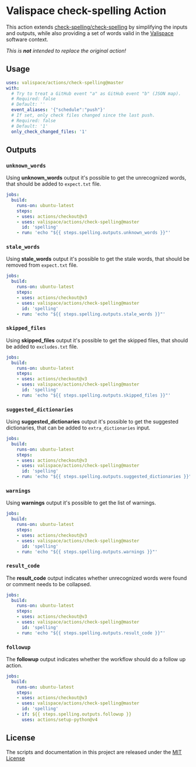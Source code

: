# Valispace check-spelling Action

This action extends [check-spelling/check-spelling](https://github.com/check-spelling/check-spelling) by simplifying the inputs and outputs, while also providing a set of words valid in the [Valispace](https://www.valispace.com/) software context.

_This is **not** intended to replace the original action!_

## Usage

<!-- start usage -->
```yaml
uses: valispace/actions/check-spelling@master
with:
  # Try to treat a GitHub event "a" as GitHub event "b" (JSON map).
  # Required: false
  # Default: ''
  event_aliases: '{"schedule":"push"}'
  # If set, only check files changed since the last push.
  # Required: false
  # Default: '1'
  only_check_changed_files: '1'
```
<!-- end usage -->

## Outputs

### `unknown_words`

Using **unknown_words** output it's possible to get the unrecognized words, that should be added to `expect.txt` file.

```yaml
jobs:
  build:
    runs-on: ubuntu-latest
    steps:
    - uses: actions/checkout@v3
    - uses: valispace/actions/check-spelling@master
      id: 'spelling'
    - run: 'echo "${{ steps.spelling.outputs.unknown_words }}"'
```

### `stale_words`

Using **stale_words** output it's possible to get the stale words, that should be removed from `expect.txt` file.

```yaml
jobs:
  build:
    runs-on: ubuntu-latest
    steps:
    - uses: actions/checkout@v3
    - uses: valispace/actions/check-spelling@master
      id: 'spelling'
    - run: 'echo "${{ steps.spelling.outputs.stale_words }}"'
```

### `skipped_files`

Using **skipped_files** output it's possible to get the skipped files, that should be added to `excludes.txt` file.

```yaml
jobs:
  build:
    runs-on: ubuntu-latest
    steps:
    - uses: actions/checkout@v3
    - uses: valispace/actions/check-spelling@master
      id: 'spelling'
    - run: 'echo "${{ steps.spelling.outputs.skipped_files }}"'
```

### `suggested_dictionaries`

Using **suggested_dictionaries** output it's possible to get the suggested dictionaries, that can be added to `extra_dictionaries` input.

```yaml
jobs:
  build:
    runs-on: ubuntu-latest
    steps:
    - uses: actions/checkout@v3
    - uses: valispace/actions/check-spelling@master
      id: 'spelling'
    - run: 'echo "${{ steps.spelling.outputs.suggested_dictionaries }}"'
```

### `warnings`

Using **warnings** output it's possible to get the list of warnings.

```yaml
jobs:
  build:
    runs-on: ubuntu-latest
    steps:
    - uses: actions/checkout@v3
    - uses: valispace/actions/check-spelling@master
      id: 'spelling'
    - run: 'echo "${{ steps.spelling.outputs.warnings }}"'
```

### `result_code`

The **result_code** output indicates whether unrecognized words were found or comment needs to be collapsed.

```yaml
jobs:
  build:
    runs-on: ubuntu-latest
    steps:
    - uses: actions/checkout@v3
    - uses: valispace/actions/check-spelling@master
      id: 'spelling'
    - run: 'echo "${{ steps.spelling.outputs.result_code }}"'
```

### `followup`

The **followup** output indicates whether the workflow should do a follow up action.

```yaml
jobs:
  build:
    runs-on: ubuntu-latest
    steps:
    - uses: actions/checkout@v3
    - uses: valispace/actions/check-spelling@master
      id: 'spelling'
    - if: ${{ steps.spelling.outputs.followup }}
      uses: actions/setup-python@v4
```

## License

The scripts and documentation in this project are released under the [MIT License](LICENSE)
